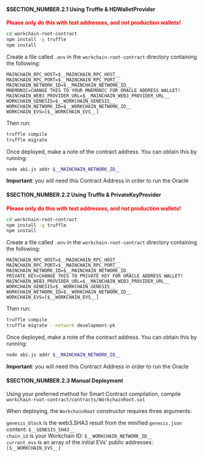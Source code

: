 
#### $__SECTION_NUMBER__.2.1 Using Truffle & HDWalletProvider

<span style="color:red">**Please only do this with test addresses, and not production wallets!**</span>

```bash
cd workchain-root-contract
npm install -g truffle
npm install
```

Create a file called `.env` in the `workchain-root-contract` directory 
containing the following:

```text
MAINCHAIN_RPC_HOST=$__MAINCHAIN_RPC_HOST__
MAINCHAIN_RPC_PORT=$__MAINCHAIN_RPC_PORT__
MAINCHAIN_NETWORK_ID=$__MAINCHAIN_NETWORK_ID__
MNEMONIC=CHANGE THIS TO YOUR MNEMONIC FOR ORACLE ADDRESS WALLET!
MAINCHAIN_WEB3_PROVIDER_URL=$__MAINCHAIN_WEB3_PROVIDER_URL__
WORKCHAIN_GENESIS=$__WORKCHAIN_GENESIS__
WORKCHAIN_NETWORK_ID=$__WORKCHAIN_NETWORK_ID__
WORKCHAIN_EVS=[$__WORKCHAIN_EVS__]
```

Then run:

```bash
truffle compile
truffle migrate
```

Once deployed, make a note of the contract address. You can obtain this by running:

```bash
node abi.js addr $__MAINCHAIN_NETWORK_ID__
```

**Important**: you will need this Contract Address in order to run the Oracle


#### $__SECTION_NUMBER__.2.2 Using Truffle & PrivateKeyProvider

<span style="color:red">**Please only do this with test addresses, and not production wallets!**</span>

```bash
cd workchain-root-contract
npm install -g truffle
npm install
```

Create a file called `.env` in the `workchain-root-contract` directory 
containing the following:

```text
MAINCHAIN_RPC_HOST=$__MAINCHAIN_RPC_HOST__
MAINCHAIN_RPC_PORT=$__MAINCHAIN_RPC_PORT__
MAINCHAIN_NETWORK_ID=$__MAINCHAIN_NETWORK_ID__
PRIVATE_KEY=CHANGE THIS TO PRIVATE KEY FOR ORACLE ADDRESS WALLET!
MAINCHAIN_WEB3_PROVIDER_URL=$__MAINCHAIN_WEB3_PROVIDER_URL__
WORKCHAIN_GENESIS=$__WORKCHAIN_GENESIS__
WORKCHAIN_NETWORK_ID=$__WORKCHAIN_NETWORK_ID__
WORKCHAIN_EVS=[$__WORKCHAIN_EVS__]
```

Then run:

```bash
truffle compile
truffle migrate --network development-pk
```

Once deployed, make a note of the contract address. You can obtain this by running:

```bash
node abi.js addr $__MAINCHAIN_NETWORK_ID__
```

**Important**: you will need this Contract Address in order to run the Oracle

#### $__SECTION_NUMBER__.2.3 Manual Deployment

Using your preferred method for Smart Contract compilation, compile
`workchain-root-contract/contracts/WorkchainRoot.sol`

When deploying, the `WorkchainRoot` constructor requires three arguments:

`genesis_block` is the web3.SHA3 result from the minified `genesis.json` content: `$__GENESIS_SHA3__`  
`chain_id` is your Workchain ID: `$__WORKCHAIN_NETWORK_ID__`  
`current_evs` is an array of the initial EVs' public addresses: `[$__WORKCHAIN_EVS__]`

